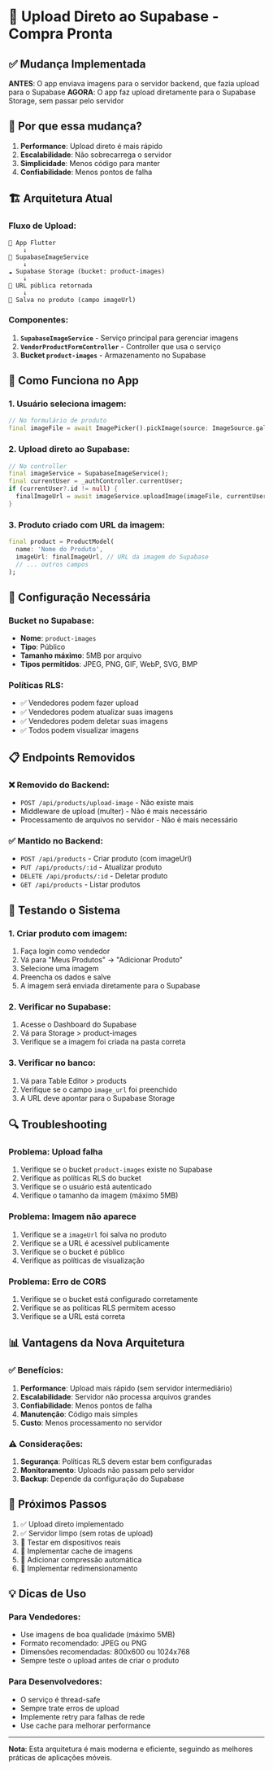 # 📸 Upload Direto ao Supabase - Compra Pronta

## ✅ **Mudança Implementada**

**ANTES**: O app enviava imagens para o servidor backend, que fazia upload para o Supabase
**AGORA**: O app faz upload diretamente para o Supabase Storage, sem passar pelo servidor

## 🚀 **Por que essa mudança?**

1. **Performance**: Upload direto é mais rápido
2. **Escalabilidade**: Não sobrecarrega o servidor
3. **Simplicidade**: Menos código para manter
4. **Confiabilidade**: Menos pontos de falha

## 🏗️ **Arquitetura Atual**

### **Fluxo de Upload:**

```
📱 App Flutter
    ↓
📸 SupabaseImageService
    ↓
☁️ Supabase Storage (bucket: product-images)
    ↓
🔗 URL pública retornada
    ↓
💾 Salva no produto (campo imageUrl)
```

### **Componentes:**

1. **`SupabaseImageService`** - Serviço principal para gerenciar imagens
2. **`VendorProductFormController`** - Controller que usa o serviço
3. **Bucket `product-images`** - Armazenamento no Supabase

## 📱 **Como Funciona no App**

### **1. Usuário seleciona imagem:**
```dart
// No formulário de produto
final imageFile = await ImagePicker().pickImage(source: ImageSource.gallery);
```

### **2. Upload direto ao Supabase:**
```dart
// No controller
final imageService = SupabaseImageService();
final currentUser = _authController.currentUser;
if (currentUser?.id != null) {
  finalImageUrl = await imageService.uploadImage(imageFile, currentUser.id!);
}
```

### **3. Produto criado com URL da imagem:**
```dart
final product = ProductModel(
  name: 'Nome do Produto',
  imageUrl: finalImageUrl, // URL da imagem do Supabase
  // ... outros campos
);
```

## 🔧 **Configuração Necessária**

### **Bucket no Supabase:**
- **Nome**: `product-images`
- **Tipo**: Público
- **Tamanho máximo**: 5MB por arquivo
- **Tipos permitidos**: JPEG, PNG, GIF, WebP, SVG, BMP

### **Políticas RLS:**
- ✅ Vendedores podem fazer upload
- ✅ Vendedores podem atualizar suas imagens
- ✅ Vendedores podem deletar suas imagens
- ✅ Todos podem visualizar imagens

## 📋 **Endpoints Removidos**

### **❌ Removido do Backend:**
- `POST /api/products/upload-image` - Não existe mais
- Middleware de upload (multer) - Não é mais necessário
- Processamento de arquivos no servidor - Não é mais necessário

### **✅ Mantido no Backend:**
- `POST /api/products` - Criar produto (com imageUrl)
- `PUT /api/products/:id` - Atualizar produto
- `DELETE /api/products/:id` - Deletar produto
- `GET /api/products` - Listar produtos

## 🧪 **Testando o Sistema**

### **1. Criar produto com imagem:**
1. Faça login como vendedor
2. Vá para "Meus Produtos" → "Adicionar Produto"
3. Selecione uma imagem
4. Preencha os dados e salve
5. A imagem será enviada diretamente para o Supabase

### **2. Verificar no Supabase:**
1. Acesse o Dashboard do Supabase
2. Vá para Storage > product-images
3. Verifique se a imagem foi criada na pasta correta

### **3. Verificar no banco:**
1. Vá para Table Editor > products
2. Verifique se o campo `image_url` foi preenchido
3. A URL deve apontar para o Supabase Storage

## 🔍 **Troubleshooting**

### **Problema: Upload falha**
1. Verifique se o bucket `product-images` existe no Supabase
2. Verifique as políticas RLS do bucket
3. Verifique se o usuário está autenticado
4. Verifique o tamanho da imagem (máximo 5MB)

### **Problema: Imagem não aparece**
1. Verifique se a `imageUrl` foi salva no produto
2. Verifique se a URL é acessível publicamente
3. Verifique se o bucket é público
4. Verifique as políticas de visualização

### **Problema: Erro de CORS**
1. Verifique se o bucket está configurado corretamente
2. Verifique se as políticas RLS permitem acesso
3. Verifique se a URL está correta

## 📊 **Vantagens da Nova Arquitetura**

### **✅ Benefícios:**
1. **Performance**: Upload mais rápido (sem servidor intermediário)
2. **Escalabilidade**: Servidor não processa arquivos grandes
3. **Confiabilidade**: Menos pontos de falha
4. **Manutenção**: Código mais simples
5. **Custo**: Menos processamento no servidor

### **⚠️ Considerações:**
1. **Segurança**: Políticas RLS devem estar bem configuradas
2. **Monitoramento**: Uploads não passam pelo servidor
3. **Backup**: Depende da configuração do Supabase

## 🎯 **Próximos Passos**

1. ✅ Upload direto implementado
2. ✅ Servidor limpo (sem rotas de upload)
3. 🔄 Testar em dispositivos reais
4. 🔄 Implementar cache de imagens
5. 🔄 Adicionar compressão automática
6. 🔄 Implementar redimensionamento

## 💡 **Dicas de Uso**

### **Para Vendedores:**
- Use imagens de boa qualidade (máximo 5MB)
- Formato recomendado: JPEG ou PNG
- Dimensões recomendadas: 800x600 ou 1024x768
- Sempre teste o upload antes de criar o produto

### **Para Desenvolvedores:**
- O serviço é thread-safe
- Sempre trate erros de upload
- Implemente retry para falhas de rede
- Use cache para melhorar performance

---

**Nota**: Esta arquitetura é mais moderna e eficiente, seguindo as melhores práticas de aplicações móveis.
